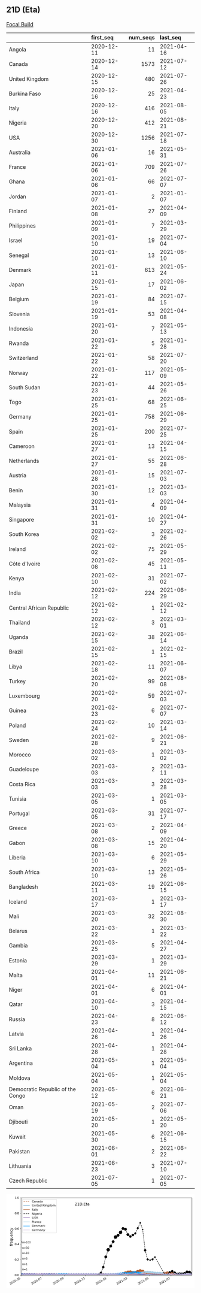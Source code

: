 

## 21D (Eta)
[Focal Build](https://nextstrain.org/groups/neherlab/ncov/21D.Eta)

|                                  | first_seq   |   num_seqs | last_seq   |
|:---------------------------------|:------------|-----------:|:-----------|
| Angola                           | 2020-12-11  |         11 | 2021-04-16 |
| Canada                           | 2020-12-14  |       1573 | 2021-07-12 |
| United Kingdom                   | 2020-12-15  |        480 | 2021-07-26 |
| Burkina Faso                     | 2020-12-16  |         25 | 2021-04-23 |
| Italy                            | 2020-12-16  |        416 | 2021-08-05 |
| Nigeria                          | 2020-12-20  |        412 | 2021-08-21 |
| USA                              | 2020-12-30  |       1256 | 2021-07-18 |
| Australia                        | 2021-01-06  |         16 | 2021-05-31 |
| France                           | 2021-01-06  |        709 | 2021-07-26 |
| Ghana                            | 2021-01-06  |         66 | 2021-07-07 |
| Jordan                           | 2021-01-07  |          2 | 2021-01-07 |
| Finland                          | 2021-01-08  |         27 | 2021-04-09 |
| Philippines                      | 2021-01-09  |          7 | 2021-03-29 |
| Israel                           | 2021-01-10  |         19 | 2021-07-04 |
| Senegal                          | 2021-01-10  |         13 | 2021-06-10 |
| Denmark                          | 2021-01-11  |        613 | 2021-05-24 |
| Japan                            | 2021-01-15  |         17 | 2021-06-02 |
| Belgium                          | 2021-01-19  |         84 | 2021-07-15 |
| Slovenia                         | 2021-01-19  |         53 | 2021-04-08 |
| Indonesia                        | 2021-01-20  |          7 | 2021-05-13 |
| Rwanda                           | 2021-01-22  |          5 | 2021-01-28 |
| Switzerland                      | 2021-01-22  |         58 | 2021-07-20 |
| Norway                           | 2021-01-22  |        117 | 2021-05-09 |
| South Sudan                      | 2021-01-23  |         44 | 2021-05-26 |
| Togo                             | 2021-01-25  |         68 | 2021-06-25 |
| Germany                          | 2021-01-25  |        758 | 2021-06-29 |
| Spain                            | 2021-01-25  |        200 | 2021-07-25 |
| Cameroon                         | 2021-01-27  |         13 | 2021-04-15 |
| Netherlands                      | 2021-01-27  |         55 | 2021-06-28 |
| Austria                          | 2021-01-28  |         15 | 2021-07-03 |
| Benin                            | 2021-01-30  |         12 | 2021-03-03 |
| Malaysia                         | 2021-01-31  |          4 | 2021-04-09 |
| Singapore                        | 2021-01-31  |         10 | 2021-04-27 |
| South Korea                      | 2021-02-02  |          3 | 2021-02-26 |
| Ireland                          | 2021-02-02  |         75 | 2021-05-29 |
| Côte d'Ivoire                    | 2021-02-08  |         45 | 2021-05-11 |
| Kenya                            | 2021-02-10  |         31 | 2021-07-02 |
| India                            | 2021-02-12  |        224 | 2021-06-29 |
| Central African Republic         | 2021-02-12  |          1 | 2021-02-12 |
| Thailand                         | 2021-02-12  |          3 | 2021-03-01 |
| Uganda                           | 2021-02-15  |         38 | 2021-06-14 |
| Brazil                           | 2021-02-15  |          1 | 2021-02-15 |
| Libya                            | 2021-02-18  |         11 | 2021-06-07 |
| Turkey                           | 2021-02-20  |         99 | 2021-08-08 |
| Luxembourg                       | 2021-02-20  |         59 | 2021-07-03 |
| Guinea                           | 2021-02-23  |          6 | 2021-07-07 |
| Poland                           | 2021-02-24  |         10 | 2021-03-14 |
| Sweden                           | 2021-02-28  |          9 | 2021-06-21 |
| Morocco                          | 2021-03-02  |          1 | 2021-03-02 |
| Guadeloupe                       | 2021-03-03  |          2 | 2021-03-11 |
| Costa Rica                       | 2021-03-03  |          3 | 2021-03-28 |
| Tunisia                          | 2021-03-05  |          1 | 2021-03-05 |
| Portugal                         | 2021-03-05  |         31 | 2021-07-17 |
| Greece                           | 2021-03-08  |          2 | 2021-04-09 |
| Gabon                            | 2021-03-08  |         15 | 2021-04-20 |
| Liberia                          | 2021-03-10  |          6 | 2021-05-29 |
| South Africa                     | 2021-03-10  |         13 | 2021-05-26 |
| Bangladesh                       | 2021-03-11  |         19 | 2021-06-15 |
| Iceland                          | 2021-03-17  |          1 | 2021-03-17 |
| Mali                             | 2021-03-20  |         32 | 2021-08-30 |
| Belarus                          | 2021-03-22  |          1 | 2021-03-22 |
| Gambia                           | 2021-03-25  |          5 | 2021-04-27 |
| Estonia                          | 2021-03-29  |          1 | 2021-03-29 |
| Malta                            | 2021-04-01  |         11 | 2021-06-21 |
| Niger                            | 2021-04-01  |          6 | 2021-04-01 |
| Qatar                            | 2021-04-10  |          3 | 2021-04-15 |
| Russia                           | 2021-04-23  |          8 | 2021-06-12 |
| Latvia                           | 2021-04-26  |          1 | 2021-04-26 |
| Sri Lanka                        | 2021-04-28  |          1 | 2021-04-28 |
| Argentina                        | 2021-05-04  |          1 | 2021-05-04 |
| Moldova                          | 2021-05-04  |          1 | 2021-05-04 |
| Democratic Republic of the Congo | 2021-05-12  |          6 | 2021-06-21 |
| Oman                             | 2021-05-19  |          2 | 2021-07-06 |
| Djibouti                         | 2021-05-20  |          1 | 2021-05-20 |
| Kuwait                           | 2021-05-30  |          6 | 2021-06-15 |
| Pakistan                         | 2021-06-01  |          2 | 2021-06-22 |
| Lithuania                        | 2021-06-23  |          3 | 2021-07-10 |
| Czech Republic                   | 2021-07-05  |          1 | 2021-07-05 |

![Overall trends 21D.Eta](/overall_trends_figures/overall_trends_21D.Eta.png)